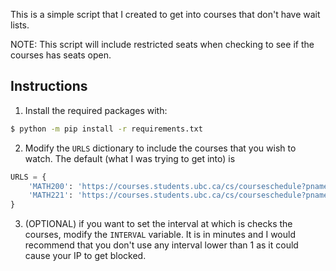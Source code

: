 This is a simple script that I created to get into courses that don't have wait lists.

NOTE: This script will include restricted seats when checking to see if the courses has seats open.

## Instructions

1. Install the required packages with:

```sh
$ python -m pip install -r requirements.txt
```

2. Modify the `URLS` dictionary to include the courses that you wish to watch. The default (what I was trying to get into) is

```Python
URLS = {
    'MATH200': 'https://courses.students.ubc.ca/cs/courseschedule?pname=subjarea&tname=subj-section&dept=MATH&course=200&section=921',
    'MATH221': 'https://courses.students.ubc.ca/cs/courseschedule?pname=subjarea&tname=subj-section&dept=MATH&course=221&section=921'
}
```

3. (OPTIONAL) if you want to set the interval at which is checks the courses, modify the `INTERVAL` variable. It is in minutes and I would recommend that you don't use any interval lower than 1 as it could cause your IP to get blocked.
